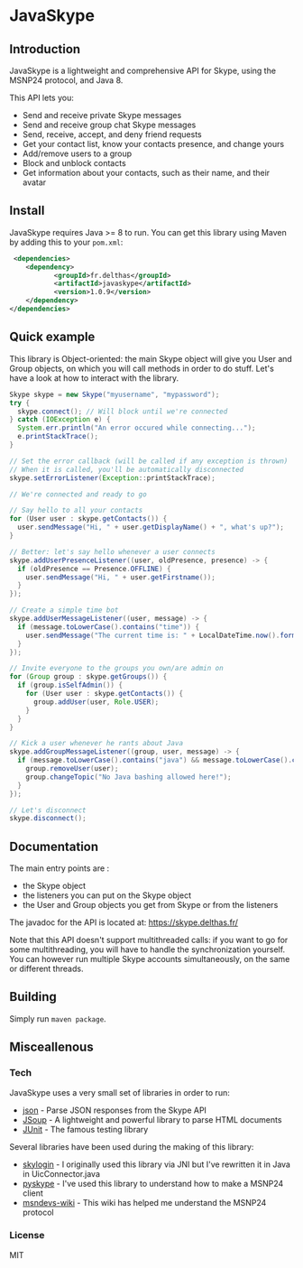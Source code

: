 # JavaSkype

## Introduction

JavaSkype is a lightweight and comprehensive API for Skype, using the MSNP24 protocol, and Java 8.

This API lets you:
- Send and receive private Skype messages
- Send and receive group chat Skype messages
- Send, receive, accept, and deny friend requests
- Get your contact list, know your contacts presence, and change yours
- Add/remove users to a group
- Block and unblock contacts
- Get information about your contacts, such as their name, and their avatar

## Install

JavaSkype requires Java >= 8 to run. You can get this library using Maven by adding this to your ```pom.xml```:

```xml
 <dependencies>
    <dependency>       
           <groupId>fr.delthas</groupId>
           <artifactId>javaskype</artifactId>
           <version>1.0.9</version>
    </dependency>
</dependencies>
```

## Quick example

This library is Object-oriented: the main Skype object will give you User and Group objects, on which you will call methods in order to do stuff. Let's have a look at how to interact with the library.

```java
Skype skype = new Skype("myusername", "mypassword");
try {
  skype.connect(); // Will block until we're connected
} catch (IOException e) {
  System.err.println("An error occured while connecting...");
  e.printStackTrace();
}

// Set the error callback (will be called if any exception is thrown)
// When it is called, you'll be automatically disconnected
skype.setErrorListener(Exception::printStackTrace);

// We're connected and ready to go

// Say hello to all your contacts
for (User user : skype.getContacts()) {
  user.sendMessage("Hi, " + user.getDisplayName() + ", what's up?");
}

// Better: let's say hello whenever a user connects
skype.addUserPresenceListener((user, oldPresence, presence) -> {
  if (oldPresence == Presence.OFFLINE) {
    user.sendMessage("Hi, " + user.getFirstname());
  }
});

// Create a simple time bot
skype.addUserMessageListener((user, message) -> {
  if (message.toLowerCase().contains("time")) {
    user.sendMessage("The current time is: " + LocalDateTime.now().format(DateTimeFormatter.ISO_LOCAL_DATE_TIME));
  }
});

// Invite everyone to the groups you own/are admin on
for (Group group : skype.getGroups()) {
  if (group.isSelfAdmin()) {
    for (User user : skype.getContacts()) {
      group.addUser(user, Role.USER);
    }
  }
}

// Kick a user whenever he rants about Java
skype.addGroupMessageListener((group, user, message) -> {
  if (message.toLowerCase().contains("java") && message.toLowerCase().contains("bad")) {
    group.removeUser(user);
    group.changeTopic("No Java bashing allowed here!");
  }
});

// Let's disconnect
skype.disconnect();
```

## Documentation

The main entry points are :
- the Skype object
- the listeners you can put on the Skype object
- the User and Group objects you get from Skype or from the listeners

The javadoc for the API is located at: https://skype.delthas.fr/

Note that this API doesn't support multithreaded calls: if you want to go for some multithreading, you will have to handle the synchronization yourself. You can however run multiple Skype accounts simultaneously, on the same or different threads.

## Building

Simply run ```maven package```.

## Misceallenous

### Tech

JavaSkype uses a very small set of libraries in order to run:

* [json](http://mvnrepository.com/artifact/org.json/json) - Parse JSON responses from the Skype API
* [JSoup](https://jsoup.org) - A lightweight and powerful library to parse HTML documents
* [JUnit](http://junit.org) - The famous testing library

Several libraries have been used during the making of this library:

* [skylogin](https://github.com/msndevs/skylogin) - I originally used this library via JNI but I've rewritten it in Java in UicConnector.java
* [pyskype](https://github.com/uunicorn/pyskype) - I've used this library to understand how to make a MSNP24 client
* [msndevs-wiki](https://github.com/msndevs/protocol-docs/wiki) - This wiki has helped me understand the MSNP24 protocol

### License

MIT
